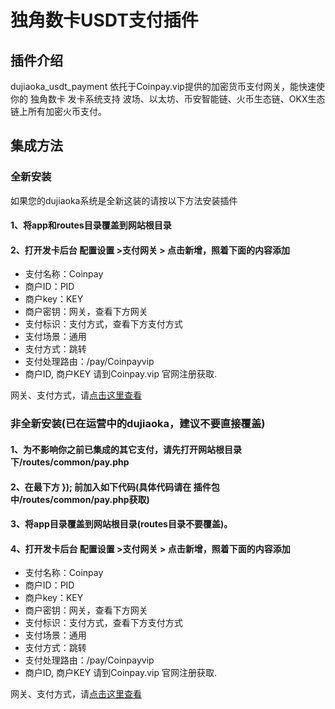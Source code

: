 # 独角数卡USDT支付插件
## 插件介绍
dujiaoka_usdt_payment 依托于Coinpay.vip提供的加密货币支付网关，能快速使你的 独角数卡 发卡系统支持 波场、以太坊、币安智能链、火币生态链、OKX生态链上所有加密火币支付。
## 集成方法
### 全新安装
如果您的dujiaoka系统是全新这装的请按以下方法安装插件
#### 1、将app和routes目录覆盖到网站根目录
#### 2、打开发卡后台 配置设置 >支付网关 > 点击新增，照着下面的内容添加
- 支付名称：Coinpay
- 商户ID：PID
- 商户key：KEY
- 商户密钥：网关，查看下方网关
- 支付标识：支付方式，查看下方支付方式
- 支付场景：通用
- 支付方式：跳转
- 支付处理路由：/pay/Coinpayvip
- 商户ID, 商户KEY 请到Coinpay.vip 官网注册获取.

网关、支付方式，请[点击这里查看](https://callback.vip/news-details.php?id=14)

### 非全新安装(已在运营中的dujiaoka，建议不要直接覆盖)
#### 1、为不影响你之前已集成的其它支付，请先打开网站根目录下/routes/common/pay.php
#### 2、在最下方 }); 前加入如下代码(具体代码请在 插件包中/routes/common/pay.php获取)
#### 3、将app目录覆盖到网站根目录(routes目录不要覆盖)。
#### 4、打开发卡后台 配置设置 >支付网关 > 点击新增，照着下面的内容添加
- 支付名称：Coinpay
- 商户ID：PID
- 商户key：KEY
- 商户密钥：网关，查看下方网关
- 支付标识：支付方式，查看下方支付方式
- 支付场景：通用
- 支付方式：跳转
- 支付处理路由：/pay/Coinpayvip
- 商户ID, 商户KEY 请到Coinpay.vip 官网注册获取.

网关、支付方式，请[点击这里查看](https://callback.vip/news-details.php?id=14)
